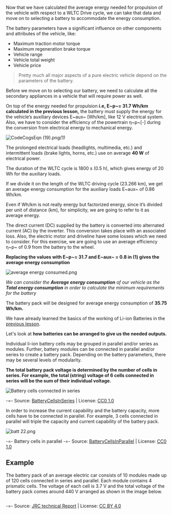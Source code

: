 Now that we have calculated the average energy needed for propulsion of the vehicle with respect to a WLTC Drive cycle, we can take that data and move on to selecting a battery to accommodate the energy consumption.

The battery parameters have a significant influence on other components and attributes of the vehicle, like:

- Maximum traction motor torque
- Maximum regeneration brake torque
- Vehicle range
- Vehicle total weight
- Vehicle price

>Pretty much all major aspects of a pure electric vehicle depend on the parameters of the battery.

Before we move on to selecting our battery, we need to calculate all the secondary appliances in a vehicle that will require power as well.

On top of the energy needed for propulsion **i.e, E~p~= 31.7 Wh/km calculated in the previous lesson,** the battery must supply the energy for the vehicle’s auxiliary devices E~aux~ [Wh/km], like 12 V electrical system. Also, we have to consider the efficiency of the powertrain η~p~[-] during the conversion from electrical energy to mechanical energy.

![CodeCogsEqn (19).png](https://demo.pflms.com/markdown_attachments/1809/ZFN6zbtzgahEYD9rYWPOxw)*(1)*

The prolonged electrical loads (headlights, multimedia, etc.) and intermittent loads (brake lights, horns, etc.) use on average **40 W** of electrical power. 

The duration of the WLTC cycle is 1800 s (0.5 h), which gives energy of 20 Wh for the auxiliary loads. 

If we divide it on the length of the WLTC driving cycle (23.266 km), we get an average energy consumption for the auxiliary loads E~aux~ of 0.86 Wh/km.

Even if Wh/km is not really energy but factorized energy, since it’s divided per unit of distance (km), for simplicity, we are going to refer to it as average energy.

The direct current (DC) supplied by the battery is converted into alternated current (AC) by the inverter. This conversion takes place with an associated loss. Also, the electric motor and driveline have some losses which we need to consider. For this exercise, we are going to use an average efficiency η~p~ of 0.9 from the battery to the wheel.

**Replacing the values with **E~p~= 31.7 and E~aux~ = 0.8** in (1) gives the average energy consumption**


![average energy consumed.png](https://www.pupilfirst.school/markdown_attachments/3235/CbnWYI_kw4amc5axkKK_1A)

_We can consider the **Average energy consumption** of our vehicle as the **Total energy consumption** in order to calculate the minimum requirements for the battery_

The battery pack will be designed for average energy consumption of **35.75 Wh/km.**

We have already learned the basics of the working of Li-ion Batteries in the [previous lesson](https://www.pupilfirst.school/targets/10107).

Let's look at **how batteries can be arranged to give us the needed outputs.**

Individual li-ion battery cells may be grouped in parallel and/or series as modules. Further, battery modules can be connected in parallel and/or series to create a battery pack. Depending on the battery parameters, there may be several levels of modularity.

**The total battery pack voltage is determined by the number of cells in series. For example, the total (string) voltage of 6 cells connected in series will be the sum of their individual voltage.**

<img class="mx-auto w-auto md:w-auto" alt="Battery cells connected in series" src="https://do7js0tdxrds1.cloudfront.net/souftkxz3um0d0eo92tvtt7ghsoa?response-content-disposition=inline%3B+filename%3D%22Batt+1.png%22%3B&response-content-type=image%2Fpng&Expires=1693568696&Signature=sI7im7HSBu0iOMoat3wDT10ownuZ0lg-iFoxJ-1JvejxD0aNixr2~WgOSFwE2yfEFjThKmLITTRI8BKNpqah9P2L9j6qaH-Hv4G5axhmrD~1IIKNQnsZ~6edEHx4XxVSJT~68DxKkYaHcT2IBefjJRsg5vLEwaTP3ePKbew9SmC8na5B61-Dspc52n23fUPpyUh5yzTm64a2KVfsh~mHbaS-moAZLdi9Aa70PkgSMBgbesU5I2bsYrIKbOYAY4vk7HOlJypxleCkdCEm1v64y-Gf57jA9W3b6CevLCEgmw33C5KMhfGW0awr14nvxbfcMHDG~7mV1wx5uaGjN5pEVw__&Key-Pair-Id=K2Q3HDJ6ZAQGFF">

-=- Source: [BatteryCellsInSeries](https://commons.wikimedia.org/wiki/File:BatteryCellsInSeries.PNG) | License: [CC0 1.0](https://creativecommons.org/publicdomain/zero/1.0/)

In order to increase the current capability and the battery capacity, more cells have to be connected in parallel. For example, 3 cells connected in parallel will triple the capacity and current capability of the battery pack.

<img class="mx-auto w-auto md:w-auto" alt="batt 22.png" src="https://do7js0tdxrds1.cloudfront.net/8qmud43op9zneixrsqsjds3tok3r?response-content-disposition=inline%3B+filename%3D%22batt+22.png%22%3B&response-content-type=image%2Fpng&Expires=1693568813&Signature=hgD-tqvQhEtIo5mRBUieT9CjNUn9InmJw1BCYsfD4CAWO7FqW0InY5C202bkikzDl983QTDv-IabLtoFC~FkaNkJ6q8XMKaaMbG5QwWGAMBN~DA-9DLze3I~50eFEzd7pn8q9-98pF7OQHPIGAZKedjJRlJ5YDXAyGz4ZY2z59daQ0nBOvPISEFqet84bGOH9dz98vQG0XiaukyGAd0rVT78V3cRdIwFxUcGOeSn5L4CzwLXukvQpAnET5qmZNRJ8~4~yTpq5l2tbAJAfB3JWzekZxqUFBKBtTxt1LgD51362GuMAFqT4ALrxnzraC6FtaelEBBzZYF3Pln-FtUctA__&Key-Pair-Id=K2Q3HDJ6ZAQGFF">

-=- Battery cells in parallel
-=- Source: [BatteryCellsInParallel](https://commons.wikimedia.org/wiki/File:BatteryCellsInParallel.PNG) | License: [CC0 1.0](https://creativecommons.org/publicdomain/zero/1.0/)

## Example

The battery pack of an average electric car consists of 10 modules made up of 120 cells connected in series and parallel. Each module contains 4 prismatic cells. The voltage of each cell is 3.7 V and the total voltage of the battery pack comes around 440 V arranged as shown in the image below.

<img class="mx-auto w-auto md:w-auto" alt src="https://do7js0tdxrds1.cloudfront.net/kurrcqnua9nn8i7miyp95ai3e3tl?response-content-disposition=inline%3B+filename%3D%22Batt+3.png%22%3B&response-content-type=image%2Fpng&Expires=1693568813&Signature=bJzk1nyvpK7RSgtUczl-okfW0lxnQ7ODA3HBzTkoBF59n1Am7zJ9jqzjrBUEp9C1~kOo0jDy5vJJbt6VSSQKoVa33rioGAhONozE4vjfN5XT2~jTiZRXHhRliKSousuIzGvUQlzbO4GtV-nVxcS5S2kO1mJsZPzglhvaWA3JJVqPs81Ae-IEOOBGy23LZqpGB2KecECiX4Z3n21m-4Jik7~j8n0D0D~dO0nWzUPvaUMilyGdF3jtLpb8iSTmQIpiXE3TnoLBRa06jjwhUnz-sfAdmQxxLHWPuib6GrysaQFuIZuMschYZJmq2SiKocQv~5WvKZ-C-oUmIaOlQz5AcA__&Key-Pair-Id=K2Q3HDJ6ZAQGFF">

-=- Source: [JRC technical Report](https://www.google.com/url?sa=i&url=https%3A%2F%2Fpublications.jrc.ec.europa.eu%2Frepository%2Fbitstream%2FJRC123925%2Fbatteries_potential_criteria_final_external_corrected_published_1.pdf&psig=AOvVaw1b5eItRRmUUUT5W93okBja&ust=1627066341967000&source=images&cd=vfe&ved=0CA0Q3YkBahcKEwjw2IHPrPfxAhUAAAAAHQAAAAAQKw) | License: [CC BY 4.0](https://creativecommons.org/licenses/by/4.0/)